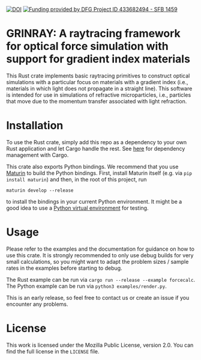 [![DOI](https://zenodo.org/badge/777321204.svg)](https://zenodo.org/doi/10.5281/zenodo.10869964)
[![Funding provided by DFG Project ID 433682494 - SFB 1459](https://img.shields.io/badge/DFG%20funded-Project%20ID%20433682494%20--%20SFB%201459%20-blue)](https://gepris.dfg.de/gepris/projekt/433682494?context=projekt&task=showDetail&id=433682494&)

GRINRAY:
A raytracing framework for optical force simulation
with support for gradient index materials 
=========================================

This Rust crate implements basic raytracing primitives to construct optical simulations with a
particular focus on materials with a gradient index (i.e., materials in which light does not
propagate in a straight line). This software is intended for use in simulations of refractive
microparticles, i.e., particles that move due to the momentum transfer associated with light
refraction.

Installation
============

To use the Rust crate, simply add this repo as a dependency to your own Rust application and let
Cargo handle the rest.
See [here](https://doc.rust-lang.org/cargo/reference/specifying-dependencies.html) for dependency
management with Cargo.

This crate also exports Python bindings. We recommend that you use
[Maturin](https://github.com/PyO3/maturin) to build the Python bindings. First, install Maturin
itself (e.g. via `pip install maturin`) and then, in the root of this project, run
```
maturin develop --release
```
to install the bindings in your current Python environment. It might be a good idea to use a
[Python virtual environment](https://docs.python.org/3/library/venv.html) for testing.

Usage
=====

Please refer to the examples and the documentation for guidance on how to use this crate. It is
strongly recommended to only use debug builds for very small calculations, so you might want to
adapt the problem sizes / sample rates in the examples before starting to debug.

The Rust example can be run via `cargo run --release --example forcecalc`.
The Python example can be run via `python3 examples/render.py`.

This is an early release, so feel free to contact us or create an issue if you encounter any problems.

License
=======

This work is licensed under the Mozilla Public License, version 2.0. You can find the full license
in the `LICENSE` file.